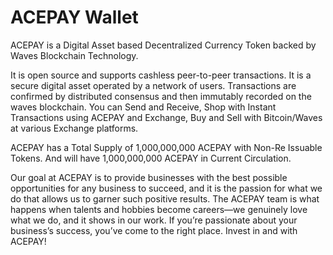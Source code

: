# ACEPAY Wallet

ACEPAY is a Digital Asset based Decentralized Currency Token backed by Waves Blockchain Technology. 

It is open source and supports cashless peer-to-peer transactions. It is a secure digital asset operated by a network of users. Transactions are confirmed by distributed consensus and then immutably recorded on the waves blockchain. You can Send and Receive, Shop with Instant Transactions using ACEPAY and Exchange, Buy and Sell with Bitcoin/Waves at various Exchange platforms.

ACEPAY has a Total Supply of 1,000,000,000 ACEPAY with Non-Re Issuable Tokens. And will have 1,000,000,000 ACEPAY in Current Circulation.

Our goal at ACEPAY is to provide businesses with the best possible opportunities for any business to succeed, and it is the passion for what we do that allows us to garner such positive results. The ACEPAY team is what happens when talents and hobbies become careers—we genuinely love what we do, and it shows in our work. If you’re passionate about your business’s success, you’ve come to the right place. Invest in and with ACEPAY!

